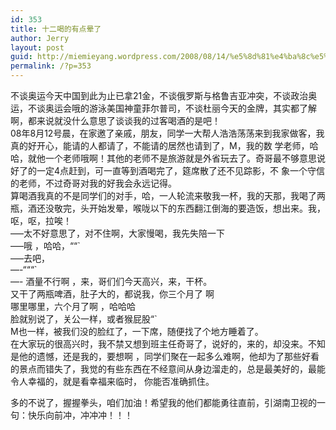 ```yaml
---
id: 353
title: 十二喝的有点晕了
author: Jerry
layout: post
guid: http://miemieyang.wordpress.com/2008/08/14/%e5%8d%81%e4%ba%8c%e5%96%9d%e7%9a%84%e6%9c%89%e7%82%b9%e6%99%95%e4%ba%86
permalink: /?p=353
---
```

不谈奥运今天中国到此为止已拿21金，不谈俄罗斯与格鲁吉亚冲突，不谈政治奥运，不谈奥运会哦的游泳美国神童菲尔普司，不谈杜丽今天的金牌，其实都了解啊，都来说就没什么意思了谈谈我的过客喝酒的是吧！  
08年8月12号晨，在家邀了亲戚，朋友，同学一大帮人浩浩荡荡来到我家做客，我真的好开心，能请的人都请了，不能请的居然也请到了，M，我的数 学老师，哈哈，就他一个老师哦啊！其他的老师不是旅游就是外省玩去了。奇哥最不够意思说好了的一定4点赶到，可一直等到酒喝完了，筵席散了还不见踪影，不 象一个守信的老师，不过奇哥对我的好我会永远记得。  
算喝酒我真的不是同学们的对手，哈，一人轮流来敬我一杯，我的天那，我喝了两瓶，酒还没敬完，头开始发晕，喉咙以下的东西翻江倒海的要造饭，想出来。我，呕，呕，拉唉！  
&#8212;&#8211;太不好意思了，对不住啊，大家慢喝，我先失陪一下  
&#8212;&#8211;哦 ，哈哈，&#8220;&#8220;\`  
&#8212;&#8211;去吧，  
&#8212;-&#8220;&#8220;&#8220;\`  
&#8212;- 酒量不行啊 ，来，哥们们今天高兴，来，干杯。  
又干了两瓶啤酒，肚子大的，都说我，你三个月了 啊  
哪里哪里，六个月了啊 ，哈哈哈  
脸就别说了，关公一样，或者猴屁股&#8220;\`  
M也一样，被我们没的脸红了，一下席，随便找了个地方睡着了。  
在大家玩的很高兴时，我不禁又想到班主任奇哥了，说好的，来的，却没来。不知是他的遗憾，还是我的，要想啊 ，同学们聚在一起多么难啊，他却为了那些好看的景点而错失了，我觉的有些东西在不经意间从身边溜走的，总是最美好的，最能令人幸福的，就是看幸福来临时， 你能否准确抓住。

多的不说了，握握拳头，咱们加油！希望我的他们都能勇往直前，引湖南卫视的一句：快乐向前冲，冲冲冲！！！